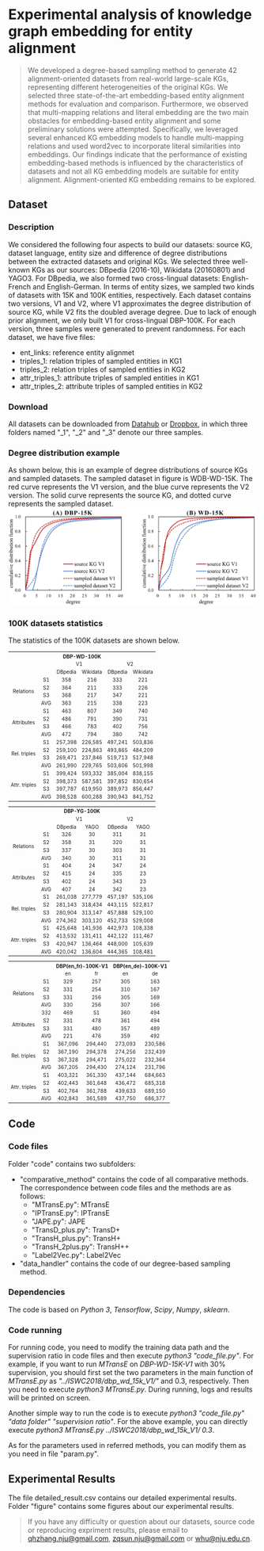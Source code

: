 # Experimental analysis of knowledge graph embedding for entity alignment
> We developed a degree-based sampling method to generate 42 alignment-oriented datasets from real-world large-scale KGs, representing different heterogeneities of the original KGs. We selected three state-of-the-art embedding-based entity alignment methods for evaluation and comparison. Furthermore, we observed that multi-mapping relations and literal embedding are the two main obstacles for embedding-based entity alignment and some preliminary solutions were attempted. Specifically, we leveraged several enhanced KG embedding models to handle multi-mapping relations and used word2vec to incorporate literal similarities into embeddings. Our findings indicate that the performance of existing embedding-based methods is influenced by the characteristics of datasets and not all KG embedding models are suitable for entity alignment. Alignment-oriented KG embedding remains to be explored.

## Dataset
### Description
We considered the following four aspects to build our datasets: source KG, dataset language, entity size and difference of degree distributions between the extracted datasets and original KGs. We selected three well-known KGs as our sources: DBpedia (2016-10), Wikidata (20160801) and YAGO3. For DBpedia, we also formed two cross-lingual datasets: English-French and English-German. In terms of entity sizes, we sampled two kinds of datasets with 15K and 100K entities, respectively. Each dataset contains two versions, V1 and V2, where V1 approximates the degree distribution of source KG, while V2 fits the doubled average degree. Due to lack of enough prior alignment, we only built V1 for cross-lingual DBP-100K. For each version, three samples were generated to prevent randomness. For each dataset, we have five files:
* ent_links: reference entity alignmet
* triples_1: relation triples of sampled entities in KG1
* triples_2: relation triples of sampled entities in KG2
* attr_triples_1: attribute triples of sampled entities in KG1
* attr_triples_2: attribute triples of sampled entities in KG2

### Download
All datasets can be downloaded from [Datahub](https://datahub.io/sunzequn/iswc2018-dataset) or  [Dropbox](https://www.dropbox.com/s/jmkumdyv6etx4hn/iswc2018-dataset.7z?dl=0), in which three folders named "_1", "_2" and "_3" denote our three samples.

### Degree distribution example
As shown below, this is an example of degree distributions of source KGs and sampled datasets. The sampled dataset in figure is WDB-WD-15K. The red curve represents the V1 version, and the blue curve represents the V2 version. The solid curve represents the source KG, and dotted curve represents the sampled dataset.
![](figure/degree_CDF.png "Degree distributions of example source KGs and sampled datasets")


### 100K datasets statistics
The statistics of the 100K datasets are shown below.

<table style="text-align:center;font-size:10px" align="center">
    <tr>
        <th style="text-align:center"  colspan="21">DBP-WD-100K</th>
    </tr>
    <tr>
        <td colspan="2" rowspan="2"></td>
        <td style="text-align:center" colspan="2">V1</td>
        <td style="text-align:center" colspan="2">V2</td>
    </tr>
    <tr>
        <td style="text-align:center">DBpedia</td>
        <td style="text-align:center">Wikidata</td>
        <td style="text-align:center">DBpedia</td>
        <td style="text-align:center">Wikidata</td>
    </tr>
    <tr>
	<td style="text-align:center;valign:middle" rowspan=4>Relations</td>
	<td style="text-align:center">S1</td>
	<td style="text-align:center">358</td>
	<td style="text-align:center">216</td>
	<td style="text-align:center">333</td>
	<td style="text-align:center">221</td></tr>
<tr>
	<td style="text-align:center">S2</td>
	<td style="text-align:center">364</td>
	<td style="text-align:center">211</td>
	<td style="text-align:center">333</td>
	<td style="text-align:center">226</td></tr>
<tr>
	<td style="text-align:center">S3</td>
	<td style="text-align:center">368</td>
	<td style="text-align:center">217</td>
	<td style="text-align:center">347</td>
	<td style="text-align:center">221</td></tr>
<tr>
	<td style="text-align:center">AVG</td>
	<td style="text-align:center">363</td>
	<td style="text-align:center">215</td>
	<td style="text-align:center">338</td>
	<td style="text-align:center">223</td></tr>
<tr>
	<td style="text-align:center;valign:middle" rowspan=4>Attributes</td>
	<td style="text-align:center">S1</td>
	<td style="text-align:center">463</td>
	<td style="text-align:center">807</td>
	<td style="text-align:center">349</td>
	<td style="text-align:center">740</td></tr>
<tr>
	<td style="text-align:center">S2</td>
	<td style="text-align:center">486</td>
	<td style="text-align:center">791</td>
	<td style="text-align:center">390</td>
	<td style="text-align:center">731</td></tr>
<tr>
	<td style="text-align:center">S3</td>
	<td style="text-align:center">466</td>
	<td style="text-align:center">783</td>
	<td style="text-align:center">402</td>
	<td style="text-align:center">756</td></tr>
<tr>
	<td style="text-align:center">AVG</td>
	<td style="text-align:center">472</td>
	<td style="text-align:center">794</td>
	<td style="text-align:center">380</td>
	<td style="text-align:center">742</td></tr>
<tr>
	<td style="text-align:center;valign:middle" rowspan=4>Rel. triples</td>
	<td style="text-align:center">S1</td>
	<td style="text-align:center">257,398</td>
	<td style="text-align:center">226,585</td>
	<td style="text-align:center">497,241</td>
	<td style="text-align:center">503,836</td></tr>
<tr>
	<td style="text-align:center">S2</td>
	<td style="text-align:center">259,100</td>
	<td style="text-align:center">224,863</td>
	<td style="text-align:center">493,865</td>
	<td style="text-align:center">484,209</td></tr>
<tr>
	<td style="text-align:center">S3</td>
	<td style="text-align:center">269,471</td>
	<td style="text-align:center">237,846</td>
	<td style="text-align:center">519,713</td>
	<td style="text-align:center">517,948</td></tr>
<tr>
	<td style="text-align:center">AVG</td>
	<td style="text-align:center">261,990</td>
	<td style="text-align:center">229,765</td>
	<td style="text-align:center">503,606</td>
	<td style="text-align:center">501,998</td></tr>
<tr>
	<td style="text-align:center;valign:middle" rowspan=4>Attr. triples</td>
	<td style="text-align:center">S1</td>
	<td style="text-align:center">399,424</td>
	<td style="text-align:center">593,332</td>
	<td style="text-align:center">385,004</td>
	<td style="text-align:center">838,155</td></tr>
<tr>
	<td style="text-align:center">S2</td>
	<td style="text-align:center">398,373</td>
	<td style="text-align:center">587,581</td>
	<td style="text-align:center">397,852</td>
	<td style="text-align:center">830,654</td></tr>
<tr>
	<td style="text-align:center">S3</td>
	<td style="text-align:center">397,787</td>
	<td style="text-align:center">619,950</td>
	<td style="text-align:center">389,973</td>
	<td style="text-align:center">856,447</td></tr>
<tr>
	<td style="text-align:center">AVG</td>
	<td style="text-align:center">398,528</td>
	<td style="text-align:center">600,288</td>
	<td style="text-align:center">390,943</td>
	<td style="text-align:center">841,752</td></tr>
</table>

<table style="text-align:center;font-size:10px" align="center">
    <tr>
        <th style="text-align:center"  colspan="21">DBP-YG-100K</th>
    </tr>
    <tr>
        <td colspan="2" rowspan="2"></td>
        <td style="text-align:center" colspan="2">V1</td>
        <td style="text-align:center" colspan="2">V2</td>
    </tr>
    <tr>
        <td style="text-align:center">DBpedia</td>
        <td style="text-align:center">YAGO</td>
        <td style="text-align:center">DBpedia</td>
        <td style="text-align:center">YAGO</td>
    </tr>
    <tr>
	<td style="text-align:center;valign:middle" rowspan=4>Relations</td>
	<td style="text-align:center">S1</td>
	<td style="text-align:center">326</td>
	<td style="text-align:center">30</td>
	<td style="text-align:center">311</td>
	<td style="text-align:center">31</td></tr>
<tr>
	<td style="text-align:center">S2</td>
	<td style="text-align:center">358</td>
	<td style="text-align:center">31</td>
	<td style="text-align:center">320</td>
	<td style="text-align:center">31</td></tr>
<tr>
	<td style="text-align:center">S3</td>
	<td style="text-align:center">337</td>
	<td style="text-align:center">30</td>
	<td style="text-align:center">303</td>
	<td style="text-align:center">31</td></tr>
<tr>
	<td style="text-align:center">AVG</td>
	<td style="text-align:center">340</td>
	<td style="text-align:center">30</td>
	<td style="text-align:center">311</td>
	<td style="text-align:center">31</td></tr>
<tr>
	<td style="text-align:center;valign:middle" rowspan=4>Attributes</td>
	<td style="text-align:center">S1</td>
	<td style="text-align:center">404</td>
	<td style="text-align:center">24</td>
	<td style="text-align:center">347</td>
	<td style="text-align:center">24</td></tr>
<tr>
	<td style="text-align:center">S2</td>
	<td style="text-align:center">415</td>
	<td style="text-align:center">24</td>
	<td style="text-align:center">335</td>
	<td style="text-align:center">23</td></tr>
<tr>
	<td style="text-align:center">S3</td>
	<td style="text-align:center">402</td>
	<td style="text-align:center">24</td>
	<td style="text-align:center">343</td>
	<td style="text-align:center">23</td></tr>
<tr>
	<td style="text-align:center">AVG</td>
	<td style="text-align:center">407</td>
	<td style="text-align:center">24</td>
	<td style="text-align:center">342</td>
	<td style="text-align:center">23</td></tr>
<tr>
	<td style="text-align:center;valign:middle" rowspan=4>Rel. triples</td>
	<td style="text-align:center">S1</td>
	<td style="text-align:center">261,038</td>
	<td style="text-align:center">277,779</td>
	<td style="text-align:center">457,197</td>
	<td style="text-align:center">535,106</td></tr>
<tr>
	<td style="text-align:center">S2</td>
	<td style="text-align:center">281,143</td>
	<td style="text-align:center">318,434</td>
	<td style="text-align:center">443,115</td>
	<td style="text-align:center">522,817</td></tr>
<tr>
	<td style="text-align:center">S3</td>
	<td style="text-align:center">280,904</td>
	<td style="text-align:center">313,147</td>
	<td style="text-align:center">457,888</td>
	<td style="text-align:center">529,100</td></tr>
<tr>
	<td style="text-align:center">AVG</td>
	<td style="text-align:center">274,362</td>
	<td style="text-align:center">303,120</td>
	<td style="text-align:center">452,733</td>
	<td style="text-align:center">529,008</td></tr>
<tr>
	<td style="text-align:center;valign:middle" rowspan=4>Attr. triples</td>
	<td style="text-align:center">S1</td>
	<td style="text-align:center">425,648</td>
	<td style="text-align:center">141,936</td>
	<td style="text-align:center">442,973</td>
	<td style="text-align:center">108,338</td></tr>
<tr>
	<td style="text-align:center">S2</td>
	<td style="text-align:center">413,532</td>
	<td style="text-align:center">131,411</td>
	<td style="text-align:center">442,122</td>
	<td style="text-align:center">111,467</td></tr>
<tr>
	<td style="text-align:center">S3</td>
	<td style="text-align:center">420,947</td>
	<td style="text-align:center">136,464</td>
	<td style="text-align:center">448,000</td>
	<td style="text-align:center">105,639</td></tr>
<tr>
	<td style="text-align:center">AVG</td>
	<td style="text-align:center">420,042</td>
	<td style="text-align:center">136,604</td>
	<td style="text-align:center">444,365</td>
	<td style="text-align:center">108,481</td></tr>
</table>

<table style="text-align:center;font-size:10px" align="center">
    <tr>
        <td colspan="2" rowspan="2"></td>
        <th style="text-align:center" colspan="2">DBP(en_fr)-100K-V1</th>
        <th style="text-align:center" colspan="2">DBP(en_de)-100K-V1</th>
    </tr>
    <tr>
        <td style="text-align:center">en</td>
        <td style="text-align:center">fr</td>
        <td style="text-align:center">en</td>
        <td style="text-align:center">de</td>
    </tr>
    <tr>
	<td style="text-align:center;valign:middle" rowspan=4>Relations</td>
	<td style="text-align:center">S1</td>
	<td style="text-align:center">329</td>
	<td style="text-align:center">257</td>
	<td style="text-align:center">305</td>
	<td style="text-align:center">163</td></tr>
<tr>
	<td style="text-align:center">S2</td>
	<td style="text-align:center">331</td>
	<td style="text-align:center">254</td>
	<td style="text-align:center">310</td>
	<td style="text-align:center">167</td></tr>
<tr>
	<td style="text-align:center">S3</td>
	<td style="text-align:center">331</td>
	<td style="text-align:center">256</td>
	<td style="text-align:center">305</td>
	<td style="text-align:center">169</td></tr>
<tr>
	<td style="text-align:center">AVG</td>
	<td style="text-align:center">330</td>
	<td style="text-align:center">256</td>
	<td style="text-align:center">307</td>
	<td style="text-align:center">166</td></tr>
<tr>
	<td style="text-align:center;valign:middle" rowspan=4>Attributes</td>
	<td style="text-align:center">332</td>
	<td style="text-align:center">469</td>
        <td style="text-align:center">S1</td>
	<td style="text-align:center">360</td>
	<td style="text-align:center">494</td>
	</tr>
<tr>
	<td style="text-align:center">S2</td>
	<td style="text-align:center">331</td>
	<td style="text-align:center">478</td>
	<td style="text-align:center">361</td>
	<td style="text-align:center">494</td>
</tr>
<tr>
	<td style="text-align:center">S3</td>
	<td style="text-align:center">331</td>
	<td style="text-align:center">480</td>
	<td style="text-align:center">357</td>
	<td style="text-align:center">489</td>
</tr>
<tr>
	<td style="text-align:center">AVG</td>
	<td style="text-align:center">221</td>
	<td style="text-align:center">476</td>
	<td style="text-align:center">359</td>
	<td style="text-align:center">492</td>
</tr>
<tr>
	<td style="text-align:center;valign:middle" rowspan=4>Rel. triples</td>
	<td style="text-align:center">S1</td>
	<td style="text-align:center">367,096</td>
	<td style="text-align:center">294,440</td>
	<td style="text-align:center">273,093</td>
	<td style="text-align:center">230,586</td></tr>
<tr>
	<td style="text-align:center">S2</td>
	<td style="text-align:center">367,190</td>
	<td style="text-align:center">294,378</td>
	<td style="text-align:center">274,256</td>
	<td style="text-align:center">232,439</td></tr>
<tr>
	<td style="text-align:center">S3</td>
	<td style="text-align:center">367,328</td>
	<td style="text-align:center">294,471</td>
	<td style="text-align:center">275,022</td>
	<td style="text-align:center">232,364</td></tr>
<tr>
	<td style="text-align:center">AVG</td>
	<td style="text-align:center">367,205</td>
	<td style="text-align:center">294,430</td>
	<td style="text-align:center">274,124</td>
	<td style="text-align:center">231,796</td></tr>
<tr>
	<td style="text-align:center;valign:middle" rowspan=4>Attr. triples</td>
	<td style="text-align:center">S1</td>
	<td style="text-align:center">403,321</td>
	<td style="text-align:center">361,330</td>
	<td style="text-align:center">437,144</td>
	<td style="text-align:center">684,663</td>
</tr>
<tr>
	<td style="text-align:center">S2</td>
	<td style="text-align:center">402,443</td>
	<td style="text-align:center">361,648</td>
	<td style="text-align:center">436,472</td>
	<td style="text-align:center">685,318</td>
</tr>
<tr>
	<td style="text-align:center">S3</td>
	<td style="text-align:center">402,764</td>
	<td style="text-align:center">361,788</td>
        <td style="text-align:center">439,633</td>
	<td style="text-align:center">689,150</td>
</tr>
<tr>
	<td style="text-align:center">AVG</td>
	<td style="text-align:center">402,843</td>
	<td style="text-align:center">361,589</td>
	<td style="text-align:center">437,750</td>
	<td style="text-align:center">686,377</td>
</tr>
</table>

## Code

### Code files
Folder "code" contains two subfolders: 
* "comparative_method" contains the code of all comparative methods. The correspondence between code files and the methods are as follows:
	* "MTransE.py": MTransE
	* "IPTransE.py": IPTransE
	* "JAPE.py": JAPE
	* "TransD_plus.py": TransD+
	* "TransH_plus.py": TransH+
	* "TransH_2plus.py": TransH++
	* "Label2Vec.py": Label2Vec
* "data_handler" contains the code of our degree-based sampling method.

### Dependencies
The code is based on *Python 3*, *Tensorflow*, *Scipy*, *Numpy*, *sklearn*.

### Code running
For running code, you need to modify the training data path and the supervision ratio in code files and then execute *python3 "code_file.py"*. For example, if you want to run *MTransE* on *DBP-WD-15K-V1* with 30% supervision, you should first set the two parameters in the main function of *MTransE.py* as *"../ISWC2018/dbp_wd_15k_V1/"* and 0.3, respectively. Then you need to execute *python3 MTransE.py*. During running, logs and results will be printed on screen.

Another simple way to run the code is to execute *python3 "code_file.py" "data folder" "supervision ratio"*. For the above example, you can directly execute *python3 MTransE.py ../ISWC2018/dbp_wd_15k_V1/ 0.3*. 

As for the parameters used in referred methods, you can modify them as you need in file "param.py".

## Experimental Results
The file detailed_result.csv contains our detailed experimental results. 
Folder "figure" contains some figures about our experimental results.

> If you have any difficulty or question about our datasets, source code or reproducing expriment results, please email to qhzhang.nju@gmail.com, zqsun.nju@gmail.com or whu@nju.edu.cn.



